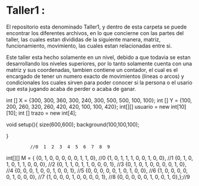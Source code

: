 # Taller1 : 
El repositorio esta denominado Taller1, y dentro de esta carpeta se puede encontrar los diferentes archivos, en lo que concierne con las partes del taller, las cuales estan divididas de la siguiente manera, matriz, funcionamiento, movimiento, las cuales estan relacionadas entre si.

Este taller esta hecho solamente en un nivel, debido a que todavia se estan desarrollando los niveles superiores, por lo tanto solamente cuenta con una matriz y sus coordenadas, tambien contiene un contador, el cual es el encargado de tener un numero exacto de movimientos (lineas o arcos) y condicionales los cuales sirven para poder conocer si la persona o el usario que esta jugando acaba de perder o acaba de ganar.


int [] X = {300, 300, 360, 300, 240, 300, 500, 500, 100, 100};
int [] Y = {100, 200, 260, 320, 260, 420, 420, 100, 100, 420};
int[][] usuario = new int[10][10];
int [] trazo = new int[4];

void setup(){
  size(600,600);
  background(100,100,100);
  
}
            
             //0  1  2  3  4  5  6  7  8  9
int[][] M = { {0, 1, 0, 0, 0, 0, 0, 1, 1, 0}, //0
              {1, 0, 1, 1, 1, 0, 0, 1, 0, 0}, //1
              {0, 1, 0, 1, 0, 1, 1, 0, 0, 0}, //2
              {0, 1, 1, 0, 1, 1, 0, 0, 0, 1}, //3
              {0, 1, 0, 1, 0, 0, 0, 0, 1, 0}, //4
              {0, 0, 0, 1, 0, 0, 1, 0, 0, 1}, //5
              {0, 0, 0, 0, 0, 1, 0, 1, 0, 0}, //6
              {1, 0, 0, 0, 0, 0, 1, 0, 0, 0}, //7
              {1, 0, 0, 0, 1, 0, 0, 0, 0, 1}, //8
              {0, 0, 0, 0, 0, 1, 0, 0, 1, 0},};//9
             
